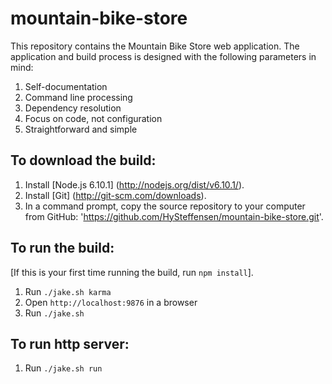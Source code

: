 mountain-bike-store
===================

This repository contains the Mountain Bike Store web application. The application
and build process is designed with the following parameters in mind:

1. Self-documentation
2. Command line processing
3. Dependency resolution
4. Focus on code, not configuration
5. Straightforward and simple

To download the build:
---------------------------------------------------------------
1. Install [Node.js 6.10.1] (http://nodejs.org/dist/v6.10.1/).
2. Install [Git] (http://git-scm.com/downloads).
3. In a command prompt, copy the source repository to your computer from GitHub:
   'https://github.com/HySteffensen/mountain-bike-store.git'.

To run the build:
---------------------------------------------------------------
[If this is your first time running the build, run `npm install`].
1. Run `./jake.sh karma`
2. Open `http://localhost:9876` in a browser
3. Run `./jake.sh`

To run http server:
---------------------------------------------------------------
1. Run `./jake.sh run`
